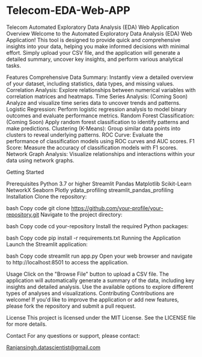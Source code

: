 # Telecom-EDA-Web-APP

Telecom Automated Exploratory Data Analysis (EDA) Web Application
Overview
Welcome to the Automated Exploratory Data Analysis (EDA) Web Application! This tool is designed to provide quick and comprehensive insights into your data, helping you make informed decisions with minimal effort. Simply upload your CSV file, and the application will generate a detailed summary, uncover key insights, and perform various analytical tasks.

Features
Comprehensive Data Summary: Instantly view a detailed overview of your dataset, including statistics, data types, and missing values.
Correlation Analysis: Explore relationships between numerical variables with correlation matrices and heatmaps.
Time Series Analysis: (Coming Soon) Analyze and visualize time series data to uncover trends and patterns.
Logistic Regression: Perform logistic regression analysis to model binary outcomes and evaluate performance metrics.
Random Forest Classification: (Coming Soon) Apply random forest classification to identify patterns and make predictions.
Clustering (K-Means): Group similar data points into clusters to reveal underlying patterns.
ROC Curve: Evaluate the performance of classification models using ROC curves and AUC scores.
F1 Score: Measure the accuracy of classification models with F1 scores.
Network Graph Analysis: Visualize relationships and interactions within your data using network graphs.


Getting Started


Prerequisites
Python 3.7 or higher
Streamlit
Pandas
Matplotlib
Scikit-Learn
NetworkX
Seaborn
Plotly
ydata_profiling
streamlit_pandas_profiling
Installation
Clone the repository:

bash
Copy code
git clone https://github.com/your-profile/your-repository.git
Navigate to the project directory:

bash
Copy code
cd your-repository
Install the required Python packages:

bash
Copy code
pip install -r requirements.txt
Running the Application
Launch the Streamlit application:

bash
Copy code
streamlit run app.py
Open your web browser and navigate to http://localhost:8501 to access the application.

Usage
Click on the "Browse File" button to upload a CSV file.
The application will automatically generate a summary of the data, including key insights and detailed analysis.
Use the available options to explore different types of analyses and visualizations.
Contributing
Contributions are welcome! If you'd like to improve the application or add new features, please fork the repository and submit a pull request.

License
This project is licensed under the MIT License. See the LICENSE file for more details.

Contact
For any questions or support, please contact:

Ranjansingh.datascientist@gmail.com
